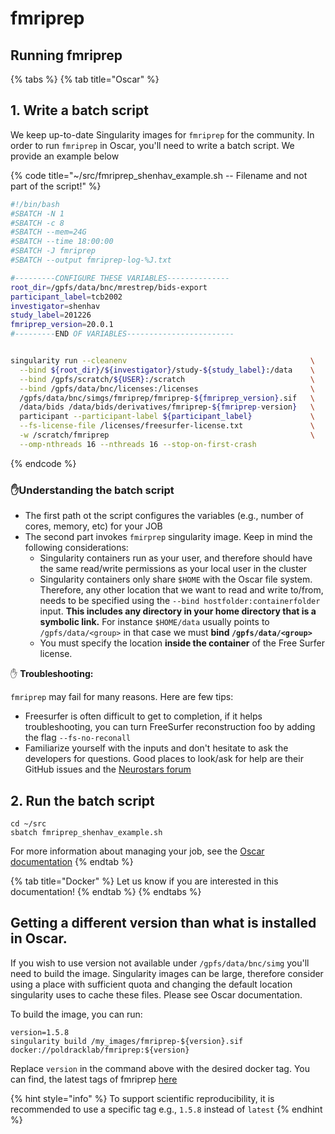 # fmriprep

## Running fmriprep

{% tabs %}
{% tab title="Oscar" %}
## 1. Write a batch script

We keep up-to-date Singularity images for `fmriprep` for the community. In order to run `fmriprep` in Oscar, you'll need to write a batch script. We provide an example below

{% code title="~/src/fmriprep\_shenhav\_example.sh -- Filename and not part of the script!" %}
```bash
#!/bin/bash
#SBATCH -N 1
#SBATCH -c 8
#SBATCH --mem=24G
#SBATCH --time 18:00:00
#SBATCH -J fmriprep
#SBATCH --output fmriprep-log-%J.txt

#---------CONFIGURE THESE VARIABLES--------------
root_dir=/gpfs/data/bnc/mrestrep/bids-export
participant_label=tcb2002
investigator=shenhav
study_label=201226
fmriprep_version=20.0.1
#---------END OF VARIABLES------------------------


singularity run --cleanenv                                         \
  --bind ${root_dir}/${investigator}/study-${study_label}:/data    \
  --bind /gpfs/scratch/${USER}:/scratch                            \
  --bind /gpfs/data/bnc/licenses:/licenses                         \
  /gpfs/data/bnc/simgs/fmriprep/fmriprep-${fmriprep_version}.sif   \
  /data/bids /data/bids/derivatives/fmriprep-${fmriprep-version}   \
  participant --participant-label ${participant_label}             \
  --fs-license-file /licenses/freesurfer-license.txt               \
  -w /scratch/fmriprep                                             \
  --omp-nthreads 16 --nthreads 16 --stop-on-first-crash


```
{% endcode %}

### ✋Understanding the batch script

* The first path ot the script configures the variables \(e.g., number of cores, memory, etc\) for your JOB
* The second part invokes `fmirprep` singularity image. Keep in mind the following considerations:
  * Singularity containers run as your user, and therefore should have the same read/write permissions as your local user in the cluster
  * Singularity containers only share  `$HOME` with the Oscar file system. Therefore, any other location that we want to read and write to/from, needs to be specified using the `--bind hostfolder:containerfolder` input. **This includes any directory in your home directory that is a symbolic link.** For instance `$HOME/data` usually points to  `/gpfs/data/<group>` in that case we must **bind `/gpfs/data/<group>`**
  * You must specify the location **inside the container** of the Free Surfer license.

✋ **Troubleshooting:**

`fmriprep` may fail for many reasons. Here are few tips:

* Freesurfer is often difficult to get to completion, if it helps troubleshooting, you can turn FreeSurfer reconstruction foo by adding the flag `--fs-no-reconall`
* Familiarize yourself with the inputs and don't hesitate to ask the developers for questions. Good places to look/ask for help are their GitHub issues and the [Neurostars forum](https://neurostars.org)

## 2. Run the batch script

```text
cd ~/src
sbatch fmriprep_shenhav_example.sh
```

For more information about managing your job, see the [Oscar documentation](https://docs.ccv.brown.edu/oscar/submitting-jobs/managing-jobs)
{% endtab %}

{% tab title="Docker" %}
Let us know if you are interested in this documentation!
{% endtab %}
{% endtabs %}



## Getting a different version than what is installed in Oscar.

If you wish to use version not available under `/gpfs/data/bnc/simg` you'll need to build the image. Singularity images can be large, therefore consider using a place with sufficient quota and changing the default location singularity uses to cache these files. Please see Oscar documentation.

To build the image, you can run:

```
version=1.5.8
singularity build /my_images/fmriprep-${version}.sif docker://poldracklab/fmriprep:${version}
```

Replace `version` in the command above with the desired docker tag. You can find, the latest tags of fmriprep [here](https://hub.docker.com/r/poldracklab/fmriprep/tags)

{% hint style="info" %}
 To support scientific reproducibility, it is recommended to use a specific tag e.g., `1.5.8` instead of `latest` 
{% endhint %}

